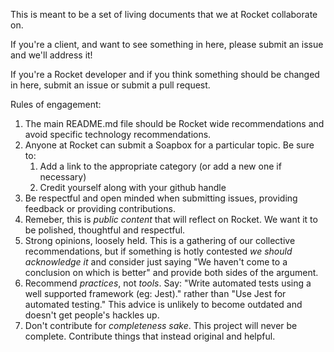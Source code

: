 This is meant to be a set of living documents that we at Rocket collaborate on.

If you're a client, and want to see something in here, please submit an issue and we'll address it!

If you're a Rocket developer and if you think something should be changed in here, submit an issue or submit a pull request.

Rules of engagement:

1. The main README.md file should be Rocket wide recommendations and avoid specific technology recommendations.
1. Anyone at Rocket can submit a Soapbox for a particular topic. Be sure to:
   1. Add a link to the appropriate category (or add a new one if necessary)
   1. Credit yourself along with your github handle
1. Be respectful and open minded when submitting issues, providing feedback or providing contributions.
1. Remeber, this is _public content_ that will reflect on Rocket. We want it to be polished, thoughtful
   and respectful.
1. Strong opinions, loosely held. This is a gathering of our collective recommendations, but if something is hotly contested _we should acknowledge it_ and consider just saying "We haven't come to a conclusion on which is better" and provide both sides of the argument.
1. Recommend _practices_, not _tools_. Say: "Write automated tests using a well supported framework (eg: Jest)." rather than "Use Jest for automated testing." This advice is unlikely to become outdated and doesn't get people's hackles up.
1. Don't contribute for _completeness sake_. This project will never be complete. Contribute things that instead original and helpful.
